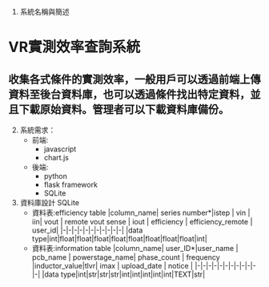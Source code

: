 1. 系統名稱與簡述
# VR實測效率查詢系統
## 收集各式條件的實測效率，一般用戶可以透過前端上傳資料至後台資料庫，也可以透過條件找出特定資料，並且下載原始資料。管理者可以下載資料庫備份。

2. 系統需求：
    * 前端:
        * javascript
        * chart.js
    * 後端:
        * python
        * flask framework
        * SQLite
3. 資料庫設計 SQLite
    * 資料表:efficiency table
        |column_name| series number*|istep | vin | iin| vout | remote vout sense | iout | efficiency | efficiency_remote | user_id|
        |-|-|-|-|-|-|-|-|-|-|-|
        |data type|int|float|float|float|float|float|float|float|float|int|
    * 資料表:information table
        |column_name| user_ID*|user_name | pcb_name | powerstage_name| phase_count | frequency |inductor_value|tlvr| imax | upload_date | notice | 
        |-|-|-|-|-|-|-|-|-|-|-|-|
        |data type|int|str|str|str|int|int|int|int|int|TEXT|str|